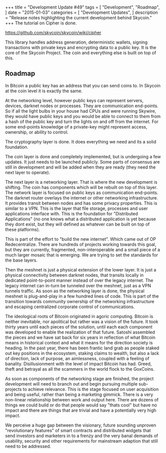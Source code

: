 +++
title = "Development Update #49"
tags = [
    "Development",
    "Roadmap",
]
date = "2015-01-03"
categories = [
    "Development Updates",
]
description = "Release notes highlighting the current development behind Skycoin."
+++
The tutorial on Cipher is done.

https://github.com/skycoin/skycoin/wiki/cipher

This library handles address generation, deterministic wallets, signing transactions with private keys and encrypting data to a public key. It is the core of the Skycoin Project. The coin and everything else is built on top of this.

## Roadmap

In Bitcoin a public key has an address that you can send coins to. In Skycoin at the coin level it is exactly the same.

At the networking level, however public keys can represent servers, devices, darknet nodes or processes. They are communication end-points. So if all the light bulbs in your house had CPUs and were running Skywire, they would have public keys and you would be able to connect to them from a hash of the public key and turn the lights on and off from the internet. For some end-points knowledge of a private-key might represent access, ownership, or ability to control.

The cryptography layer is done. It does everything we need and its a solid foundation.

The coin layer is done and completely implemented, but is undergoing a few updates. It just needs to be launched publicly. Some parts of consensus are still in development and will be added when they are ready (they need the next layer to operate).

The next layer is a networking layer. That is where the new development is shifting. The coin has components which will be rebuilt on top of this layer. The network layer is focused on public keys as communication end-points. The darknet router overlays the internet or other networking infrastructure. It provides transit between nodes and has some privacy properties. This is similar to a VPN. This is the layer that file storage, processes and user applications interface with. This is the foundation for "Distributed Applications" (no one knows what a distributed application is yet because they dont exist, but they will defined as whatever can be built on top of these platforms).

This is part of the effort to "build the new internet". Which came out of OP Redecentralize. There are hundreds of projects working towards this goal, but they are currently, fragmented, non-interoperable and a small piece of a much larger mosaic that is emerging. We are trying to set the standards for the base layers.

Then the meshnet is just a physical extension of the lower layer. It is just a physical connectivity between darknet nodes, that transits locally in dedicated point-to-point manner instead of over the legacy internet. The legacy internet can in-turn be tunneled over the meshnet, just as a VPN tunnels traffic. As soon as the networking layer is done, the physical meshnet is plug-and-play in a few hundred lines of code. This is part of the transition towards community ownership of the networking infrastructure and escaping centralized corporate control of communications.

The ideological roots of Bitcoin originated in agoric computing. Bitcoin is neither inevitable, nor apolitical but rather was a vision of the future. It took thirty years until each pieces of the solution, until each each component was developed to enable the realization of that future. Satoshi assembled the pieces and we have sat back for six years in reflection of what Bitcoin means in historical context and what it means for the direction society is heading. In the past year, there has been frantic land grab as people staked out key positions in the ecosystem, staking claims to wealth, but also a lack of direction, lack of purpose, an aimlessness, coupled with a feeling of banality. Disillusionment with the level of impact Bitcoin has had. Greed, theft and betrayal as all the scammers in the world flock to the GoxCoins.

As soon as components of the networking stage are finished, the project development will need to branch out and begin pursuing multiple sub-projects to achieve relevance. This is the stage focused on user acquisition and being useful, rather than being a marketing gimmick. There is a very non-linear relationship between work and output here. There are dozens of things we could build or do that people would say "thats cool" but have no impact and there are things that are trivial and have a potentially very high impact.

We perceive a huge gap between the visionary, future sounding unproven "revolutionary features" of smart contracts and distributed widgets that send investors and marketers in to a frenzy and the very banal demands of usability, security and other requirements for mainstream adaption that still need to be addressed.
